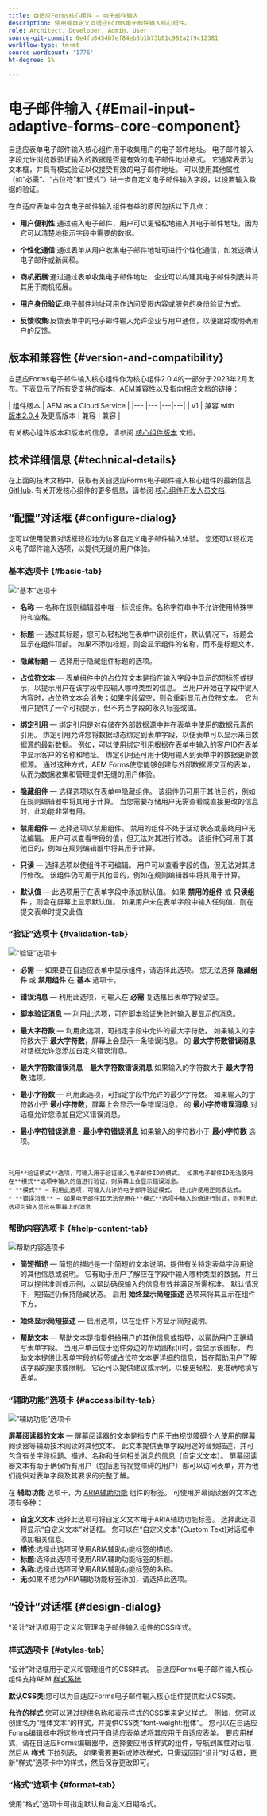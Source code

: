 ```yaml
---
title: 自适应Forms核心组件 — 电子邮件输入
description: 使用或自定义自适应Forms电子邮件输入核心组件。
role: Architect, Developer, Admin, User
source-git-commit: 0e4fb8454b7ef84eb5b1b73b01c982a2f9c12381
workflow-type: tm+mt
source-wordcount: '1776'
ht-degree: 1%

---
```



# 电子邮件输入 {#Email-input-adaptive-forms-core-component}

自适应表单电子邮件输入核心组件用于收集用户的电子邮件地址。 电子邮件输入字段允许浏览器验证输入的数据是否是有效的电子邮件地址格式。 它通常表示为文本框，并具有模式验证以仅接受有效的电子邮件地址。 可以使用其他属性（如“必需”、“占位符”和“模式”）进一步自定义电子邮件输入字段，以设置输入数据的验证。

<!-- ## Sample Component Output {#sample-component-output}

To experience the Accordion Component as well as see examples of its configuration options as well as HTML and JSON output, visit the [Component Library](https://adobe.com/go/aem_cmp_library_accordion). -->

在自适应表单中包含电子邮件输入组件有益的原因包括以下几点：

* **用户便利性**:通过输入电子邮件，用户可以更轻松地输入其电子邮件地址，因为它可以清楚地指示字段中需要的数据。

* **个性化通信**:通过表单从用户收集电子邮件地址可进行个性化通信，如发送确认电子邮件或新闻稿。

* **商机拓展**:通过通过表单收集电子邮件地址，企业可以构建其电子邮件列表并将其用于商机拓展。

* **用户身份验证**:电子邮件地址可用作访问受限内容或服务的身份验证方式。

* **反馈收集**:反馈表单中的电子邮件输入允许企业与用户通信，以便跟踪或明确用户的反馈。

## 版本和兼容性 {#version-and-compatibility}

自适应Forms电子邮件输入核心组件作为核心组件2.0.4的一部分于2023年2月发布。下表显示了所有受支持的版本、AEM兼容性以及指向相应文档的链接：

| 组件版本 | AEM as a Cloud Service |
|--- |--- |---|---|
| v1 | 兼容 with<br>[版本2.0.4](/help/versions.md) 及更高版本 | 兼容 | 兼容 |

有关核心组件版本和版本的信息，请参阅 [核心组件版本](/help/versions.md) 文档。

<!-- ## Sample Component Output {#sample-component-output}

To experience the Accordion Component as well as see examples of its configuration options as well as HTML and JSON output, visit the [Component Library](https://adobe.com/go/aem_cmp_library_accordion). -->

## 技术详细信息 {#technical-details}

在上面的技术文档中，获取有关自适应Forms电子邮件输入核心组件的最新信息 [GitHub](https://github.com/adobe/aem-core-forms-components/tree/master/ui.af.apps/src/main/content/jcr_root/apps/core/fd/components/form/emailinput/v1/emailinput). 有关开发核心组件的更多信息，请参阅 [核心组件开发人员文档](/help/developing/overview.md).

## “配置”对话框 {#configure-dialog}

您可以使用配置对话框轻松地为访客自定义电子邮件输入体验。 您还可以轻松定义电子邮件输入选项，以提供无缝的用户体验。

### 基本选项卡 {#basic-tab}

![“基本”选项卡](/help/adaptive-forms/assets/email_basictab.png)

* **名称**  — 名称在规则编辑器中唯一标识组件。名称字符串中不允许使用特殊字符和空格。

* **标题**  — 通过其标题，您可以轻松地在表单中识别组件，默认情况下，标题会显示在组件顶部。 如果不添加标题，则会显示组件的名称，而不是标题文本。

* **隐藏标题**  — 选择用于隐藏组件标题的选项。

* **占位符文本**  — 表单组件中的占位符文本是指在输入字段中显示的短标签或提示，以提示用户在该字段中应输入哪种类型的信息。 当用户开始在字段中键入内容时，占位符文本会消失；如果字段留空，则会重新显示占位符文本。 它为用户提供了一个可视提示，但不充当字段的永久标签或值。

* **绑定引用**  — 绑定引用是对存储在外部数据源中并在表单中使用的数据元素的引用。 绑定引用允许您将数据动态绑定到表单字段，以便表单可以显示来自数据源的最新数据。 例如，可以使用绑定引用根据在表单中输入的客户ID在表单中显示客户的名称和地址。 绑定引用还可用于使用输入到表单中的数据更新数据源。 通过这种方式，AEM Forms使您能够创建与外部数据源交互的表单，从而为数据收集和管理提供无缝的用户体验。
* **隐藏组件**  — 选择选项以在表单中隐藏组件。 该组件仍可用于其他目的，例如在规则编辑器中将其用于计算。 当您需要存储用户无需查看或直接更改的信息时，此功能非常有用。
* **禁用组件**  — 选择选项以禁用组件。 禁用的组件不处于活动状态或最终用户无法编辑。 用户可以查看字段的值，但无法对其进行修改。 该组件仍可用于其他目的，例如在规则编辑器中将其用于计算。
* **只读**  — 选择选项以使组件不可编辑。 用户可以查看字段的值，但无法对其进行修改。 该组件仍可用于其他目的，例如在规则编辑器中将其用于计算。

* **默认值**  — 此选项用于在表单字段中添加默认值。 如果 **禁用的组件** 或 **只读组件** ，则会在屏幕上显示默认值。 如果用户未在表单字段中输入任何值，则在提交表单时提交此值


### “验证”选项卡 {#validation-tab}

![“验证”选项卡](/help/adaptive-forms/assets/email_validationtab.png)

* **必需**  — 如果要在自适应表单中显示组件，请选择此选项。 您无法选择 **隐藏组件** 或 **禁用组件**  在 **基本** 选项卡。

* **错误消息**  — 利用此选项，可输入在 **必需** 复选框且表单字段留空。

* **脚本验证消息**  — 利用此选项，可在脚本验证失败时输入要显示的消息。

* **最大字符数**  — 利用此选项，可指定字段中允许的最大字符数。 如果输入的字符数大于 **最大字符数**，屏幕上会显示一条错误消息。 的 **最大字符数错误消息** 对话框允许您添加自定义错误消息。

* **最大字符数错误消息** - **最大字符数错误消息** 如果输入的字符数大于 **最大字符数** 选项。

* **最小字符数**  — 利用此选项，可指定字段中允许的最少字符数。 如果输入的字符数小于 **最小字符数**，屏幕上会显示一条错误消息。 的 **最小字符错误消息** 对话框允许您添加自定义错误消息。

* **最小字符错误消息** - **最小字符错误消息** 如果输入的字符数小于 **最小字符数** 选项。

<br>

    利用**验证模式**选项，可输入用于验证输入电子邮件ID的模式。 如果电子邮件ID无法使用在**模式**选项中输入的值进行验证，则屏幕上会显示错误消息。
    * **模式** — 利用此选项，可输入允许的电子邮件验证模式。 还允许使用正则表达式。
    * **错误消息** — 如果电子邮件ID无法使用在**模式**选项中输入的值进行验证，则利用此选项可输入显示在屏幕上的消息

### 帮助内容选项卡 {#help-content-tab}

![帮助内容选项卡](/help/adaptive-forms/assets/email_helptab.png)

* **简短描述**  — 简短的描述是一个简短的文本说明，提供有关特定表单字段用途的其他信息或说明。 它有助于用户了解应在字段中输入哪种类型的数据，并且可以提供准则或示例，以帮助确保输入的信息有效并满足所需标准。 默认情况下，短描述仍保持隐藏状态。 启用 **始终显示简短描述** 选项来将其显示在组件下方。

* **始终显示简短描述**  — 启用选项，以在组件下方显示简短说明。

* **帮助文本**  — 帮助文本是指提供给用户的其他信息或指导，以帮助用户正确填写表单字段。 当用户单击位于组件旁边的帮助图标(i)时，会显示该图标。 帮助文本提供比表单字段的标签或占位符文本更详细的信息，旨在帮助用户了解该字段的要求或限制。 它还可以提供建议或示例，以便更轻松、更准确地填写表单。

### “辅助功能”选项卡 {#accessibility-tab}

![“辅助功能”选项卡](/help/adaptive-forms/assets/email_accessibilitytab.png)

**屏幕阅读器的文本**  — 屏幕阅读器的文本是指专门用于由视觉障碍个人使用的屏幕阅读器等辅助技术阅读的其他文本。 此文本提供表单字段用途的音频描述，并可包含有关字段标题、描述、名称和任何相关消息的信息（自定义文本）。 屏幕阅读器文本有助于确保所有用户（包括患有视觉障碍的用户）都可以访问表单，并为他们提供对表单字段及其要求的完整了解。

在 **辅助功能** 选项卡，为 [ARIA辅助功能](https://www.w3.org/WAI/standards-guidelines/aria/) 组件的标签。 可使用屏幕阅读器的文本选项有多种：

* **自定义文本**:选择此选项可将自定义文本用于ARIA辅助功能标签。 选择此选项将显示“自定义文本”对话框。 您可以在“自定义文本”(Custom Text)对话框中添加相关信息。
* **描述**:选择此选项可使用ARIA辅助功能标签的描述。
* **标题**:选择此选项可使用ARIA辅助功能标签的标题。
* **名称**:选择此选项可使用ARIA辅助功能标签的名称。
* **无**:如果不想为ARIA辅助功能标签添加，请选择此选项。

## “设计”对话框 {#design-dialog}

“设计”对话框用于定义和管理电子邮件输入组件的CSS样式。


### 样式选项卡 {#styles-tab}

“设计”对话框用于定义和管理组件的CSS样式。 自适应Forms电子邮件输入核心组件支持AEM [样式系统](/help/get-started/authoring.md#component-styling).

**默认CSS类**:您可以为自适应Forms电子邮件输入核心组件提供默认CSS类。

**允许的样式**:您可以通过提供名称和表示样式的CSS类来定义样式。 例如，您可以创建名为“粗体文本”的样式，并提供CSS类“font-weight:粗体”。 您可以在自适应Forms编辑器中将这些样式用于自适应表单或将其应用于自适应表单。 要应用样式，请在自适应Forms编辑器中，选择要应用该样式的组件，导航到属性对话框，然后从 **样式** 下拉列表。 如果需要更新或修改样式，只需返回到“设计”对话框，更新“样式”选项卡中的样式，然后保存更改即可。

### “格式”选项卡 {#format-tab}

使用“格式”选项卡可指定默认和自定义日期格式。